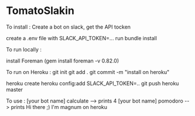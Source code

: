 # TomatoSlakin

To install :
Create a bot on slack, get the API tocken

create a .env file with SLACK_API_TOKEN=...
run bundle install


To run locally :

install Foreman (gem install foreman -v 0.82.0)


To run on Heroku :
git init
git add .
git commit -m "install on heroku"

heroku create
heroku config:add SLACK_API_TOKEN=..
git push heroku master

To use :
[your bot name] calculate --> prints 4
[your bot name] pomodoro --> prints Hi there ;) I'm magnum on heroku